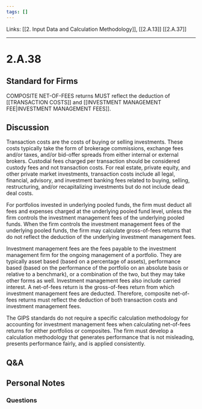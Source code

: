 ```yaml
---
tags: []
---
```

Links: [[2. Input Data and Calculation Methodology]], [[2.A.13]] [[2.A.37]]
___
# 2.A.38
## Standard for Firms
COMPOSITE NET-OF-FEES returns MUST reflect the deduction of [[TRANSACTION COSTS]] and [[INVESTMENT MANAGEMENT FEE|INVESTMENT MANAGEMENT FEES]].
## Discussion
Transaction costs are the costs of buying or selling investments. These costs typically take the form of brokerage commissions, exchange fees and/or taxes, and/or bid-offer spreads from either internal or external brokers. Custodial fees charged per transaction should be considered custody fees and not transaction costs. For real estate, private equity, and other private market investments, transaction costs include all legal, financial, advisory, and investment banking fees related to buying, selling, restructuring, and/or recapitalizing investments but do not include dead deal costs.

For portfolios invested in underlying pooled funds, the firm must deduct all fees and expenses charged at the underlying pooled fund level, unless the firm controls the investment management fees of the underlying pooled funds. When the firm controls the investment management fees of the underlying pooled funds, the firm may calculate gross-of-fees returns that do not reflect the deduction of the underlying investment management fees.

Investment management fees are the fees payable to the investment management firm for the ongoing management of a portfolio. They are typically asset based (based on a percentage of assets), performance based (based on the performance of the portfolio on an absolute basis or relative to a benchmark), or a combination of the two, but they may take other forms as well. Investment management fees also include carried interest. A net-of-fees return is the gross-of-fees return from which investment management fees are deducted. Therefore, composite net-of-fees returns must reflect the deduction of both transaction costs and investment management fees.

The GIPS standards do not require a specific calculation methodology for accounting for investment management fees when calculating net-of-fees returns for either portfolios or composites. The firm must develop a calculation methodology that generates performance that is not misleading, presents performance fairly, and is applied consistently.
## Q&A

## Personal Notes

### Questions